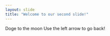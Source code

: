 ```yaml
---
layout: slide
title: "Welcome to our second slide!"
---
```

Doge to the moon 
Use the left arrow to go back!
